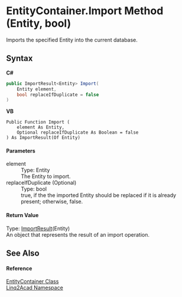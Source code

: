 # EntityContainer.Import Method (Entity, bool)
 

Imports the specified Entity into the current database.

## Syntax

**C#**<br />
``` C#
public ImportResult<Entity> Import(
	Entity element,
	bool replaceIfDuplicate = false
)
```

**VB**<br />
``` VB
Public Function Import ( 
	element As Entity,
	Optional replaceIfDuplicate As Boolean = false
) As ImportResult(Of Entity)
```


#### Parameters
<dl><dt>element</dt><dd>Type: Entity<br />The Entity to import.</dd><dt>replaceIfDuplicate (Optional)</dt><dd>Type: bool<br />true, if the the imported Entity should be replaced if it is already present; otherwise, false.</dd></dl>

#### Return Value
Type: <a href="T_Linq2Acad_ImportResult_1.md">ImportResult</a>(Entity)<br />An object that represents the result of an import operation.

## See Also


#### Reference
<a href="T_Linq2Acad_EntityContainer.md">EntityContainer Class</a><br /><a href="N_Linq2Acad.md">Linq2Acad Namespace</a><br />
